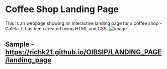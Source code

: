 # Coffee Shop Landing Page
This is an  webpage showing an Interactive landing page for a coffee shop - Caféla. It has been created using HTML and CSS.
![image](https://github.com/richk21/OIBSIP/assets/64418209/8e7ce9aa-dda9-415a-bdf6-a1c6fdc84e2c)

## Sample - https://richk21.github.io/OIBSIP/LANDING_PAGE/landing_page
